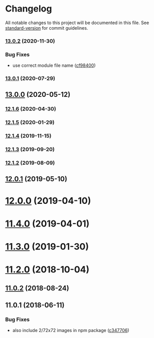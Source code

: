# Changelog

All notable changes to this project will be documented in this file. See [standard-version](https://github.com/conventional-changelog/standard-version) for commit guidelines.

### [13.0.2](https://github.com/makepanic/twemoji-clean/compare/v13.0.1...v13.0.2) (2020-11-30)


### Bug Fixes

* use correct module file name ([cf98400](https://github.com/makepanic/twemoji-clean/commit/cf9840099b176f8af2b5123e82d28cc31f9a4f15))

### [13.0.1](https://github.com/makepanic/twemoji-clean/compare/v13.0.0...v13.0.1) (2020-07-29)

## [13.0.0](https://github.com/makepanic/twemoji-clean/compare/v12.1.6...v13.0.0) (2020-05-12)

### [12.1.6](https://github.com/makepanic/twemoji-clean/compare/v12.1.5...v12.1.6) (2020-04-30)

### [12.1.5](https://github.com/makepanic/twemoji-clean/compare/v12.1.4...v12.1.5) (2020-01-29)

### [12.1.4](https://github.com/makepanic/twemoji-clean/compare/v12.1.3...v12.1.4) (2019-11-15)



### [12.1.3](https://github.com/makepanic/twemoji-clean/compare/v12.1.2...v12.1.3) (2019-09-20)



### [12.1.2](https://github.com/makepanic/twemoji-clean/compare/v12.0.1...v12.1.2) (2019-08-09)



<a name="12.0.1"></a>
## [12.0.1](https://github.com/makepanic/twemoji-clean/compare/v12.0.0...v12.0.1) (2019-05-10)



<a name="12.0.0"></a>
# [12.0.0](https://github.com/makepanic/twemoji-clean/compare/v11.4.0...v12.0.0) (2019-04-10)



<a name="11.4.0"></a>
# [11.4.0](https://github.com/makepanic/twemoji-clean/compare/v11.3.0...v11.4.0) (2019-04-01)



<a name="11.3.0"></a>
# [11.3.0](https://github.com/makepanic/twemoji-clean/compare/v11.2.0...v11.3.0) (2019-01-30)



<a name="11.2.0"></a>
# [11.2.0](https://github.com/makepanic/twemoji-clean/compare/v11.0.2...v11.2.0) (2018-10-04)



<a name="11.0.2"></a>
## [11.0.2](https://github.com/makepanic/twemoji-clean/compare/v11.0.1...v11.0.2) (2018-08-24)



<a name="11.0.1"></a>
## 11.0.1 (2018-06-11)


### Bug Fixes

* also include 2/72x72 images in npm package ([c347706](https://github.com/makepanic/twemoji-clean/commit/c347706))

